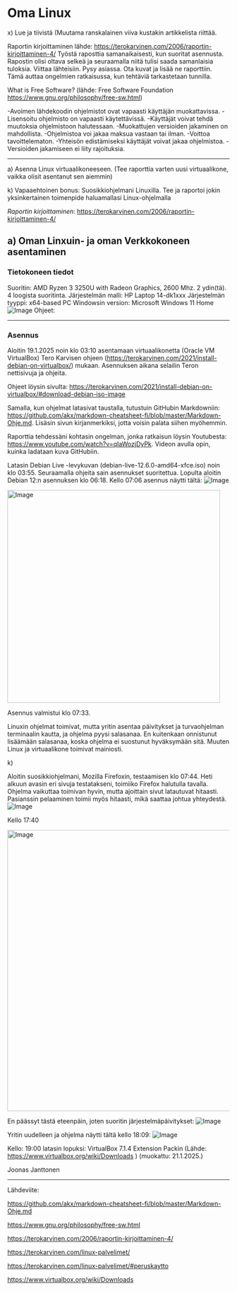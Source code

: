 # Oma Linux

x) Lue ja tiivistä (Muutama ranskalainen viiva kustakin artikkelista riittää. 

Raportin kirjoittaminen lähde: https://terokarvinen.com/2006/raportin-kirjoittaminen-4/ 
Työstä raposttia samanaikaisesti, kun suoritat asennusta. Rapostin olisi oltava selkeä ja seuraamalla niitä tulisi saada samanlaisia tuloksia. Viittaa lähteisiin. Pysy asiassa. Ota kuvat ja lisää ne raporttiin. Tämä auttaa ongelmien ratkaisussa, kun tehtäviä tarkastetaan tunnilla. 



What is Free Software? (lähde: Free Software Foundation https://www.gnu.org/philosophy/free-sw.html)

-Avoimen lähdekoodin ohjelmistot ovat vapaasti käyttäjän muokattavissa.
-Lisensoitu ohjelmisto on vapaasti käytettävissä.
-Käyttäjät voivat tehdä muutoksia ohjelmistoon halutessaan. 
-Muokattujen versioiden jakaminen on mahdollista.
-Ohjelmistoa voi jakaa maksua vastaan tai ilman. 
-Voittoa tavoittelematon.
-Yhteisön edistämiseksi käyttäjät voivat jakaa ohjelmistoa.
-Versioiden jakamiseen ei liity rajoituksia.

-----
a) Asenna Linux virtuaalikoneeseen. (Tee raporttia varten uusi virtuaalikone, vaikka olisit asentanut sen aiemmin)

k) Vapaaehtoinen bonus: Suosikkiohjelmani Linuxilla. Tee ja raportoi jokin yksinkertainen toimenpide haluamallasi Linux-ohjelmalla

*Raportin kirjoittaminen*: https://terokarvinen.com/2006/raportin-kirjoittaminen-4/ 

## a) Oman Linxuin- ja oman Verkkokoneen asentaminen
### Tietokoneen tiedot
Suoritin: AMD Ryzen 3 3250U with Radeon Graphics, 2600 Mhz. 2 ydin(tä). 4 loogista suoritinta.
Järjestelmän malli: HP Laptop 14-dk1xxx
Järjestelmän tyyppi: x64-based PC
Windowsin version: Microsoft Windows 11 Home
![Image](https://github.com/user-attachments/assets/33698d85-524d-43ee-a596-65036466f02c)
Ohjeet:

------

### Asennus

Aloitin 19.1.2025 noin klo 03:10 asentamaan virtuaalikonetta (Oracle VM VirtualBox) Tero Karvisen ohjeen (https://terokarvinen.com/2021/install-debian-on-virtualbox/) mukaan.
Asennuksen aikana selailin Teron nettisivuja ja ohjeita.

Ohjeet löysin sivulta: https://terokarvinen.com/2021/install-debian-on-virtualbox/#download-debian-iso-image

Samalla, kun ohjelmat latasivat taustalla, tutustuin GitHubin Markdowniin: https://github.com/akx/markdown-cheatsheet-fi/blob/master/Markdown-Ohje.md. Lisäsin sivun kirjanmerkiksi, jotta voisin palata siihen myöhemmin.

Raporttia tehdessäni kohtasin ongelman, jonka ratkaisun löysin Youtubesta: https://www.youtube.com/watch?v=qIaWozjDyPk. Videon avulla opin, kuinka ladataan kuva GitHubiin.

Latasin Debian Live -levykuvan (debian-live-12.6.0-amd64-xfce.iso) noin klo 03:55. Seuraamalla ohjeita sain asennukset suoritettua. Lopulta aloitin Debian 12:n asennuksen klo 06:18. 
Kello 07:06 asennus näytti tältä:
![Image](https://github.com/user-attachments/assets/1ce86bbb-5dfc-446d-9a94-e1ec724e95ad)


<img width="482" alt="Image" src="https://github.com/user-attachments/assets/d3f9f556-f55e-4115-a503-47855ad8acaf" />

Asennus valmistui klo 07:33. 

Linuxin ohjelmat toimivat, mutta yritin asentaa päivitykset ja turvaohjelman terminaalin kautta, ja ohjelma pyysi salasanaa. En kuitenkaan onnistunut lisäämään salasanaa, koska ohjelma ei suostunut hyväksymään sitä. Muuten Linux ja virtuaalikone toimivat mainiosti.

k) 

Aloitin suosikkiohjelmani, Mozilla Firefoxin, testaamisen klo 07:44. Heti alkuun avasin eri sivuja testatakseni, toimiiko Firefox halutulla tavalla. Ohjelma vaikuttaa toimivan hyvin, mutta ajoittain sivut latautuvat hitaasti. Pasianssin pelaaminen toimii myös hitaasti, mikä saattaa johtua yhteydestä.
![Image](https://github.com/user-attachments/assets/5e7537d9-5488-4a60-bf5c-8491abbe5694)

Kello 17:40 

<img width="637" alt="Image" src="https://github.com/user-attachments/assets/3766a4dd-ab31-4c6a-820f-d213b9104ec2" />

En päässyt tästä eteenpäin, joten suoritin järjestelmäpäivitykset:
![Image](https://github.com/user-attachments/assets/832227d4-e18b-4a0b-bfc9-294d37809884)

Yritin uudelleen ja ohjelma näytti tältä kello 18:09: 
![Image](https://github.com/user-attachments/assets/ab51db2e-e29e-4216-b22d-b494c4f6c16e)

Kello: 19:00 latasin lopuksi: VirtualBox 7.1.4 Extension Packin (Lähde: https://www.virtualbox.org/wiki/Downloads )
(muokattu: 21.1.2025.)

Joonas Janttonen


------

Lähdeviite: 

https://github.com/akx/markdown-cheatsheet-fi/blob/master/Markdown-Ohje.md

https://www.gnu.org/philosophy/free-sw.html

https://terokarvinen.com/2006/raportin-kirjoittaminen-4/

https://terokarvinen.com/linux-palvelimet/

https://terokarvinen.com/linux-palvelimet/#peruskaytto

https://www.virtualbox.org/wiki/Downloads


